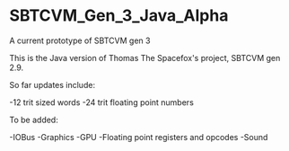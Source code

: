 # SBTCVM_Gen_3_Java_Alpha
A current prototype of SBTCVM gen 3

This is the Java version of Thomas The Spacefox's project, SBTCVM gen 2.9.

So far updates include:

  -12 trit sized words
  -24 trit floating point numbers
  
To be added:

  -IOBus
  -Graphics
  -GPU
  -Floating point registers and opcodes
  -Sound
